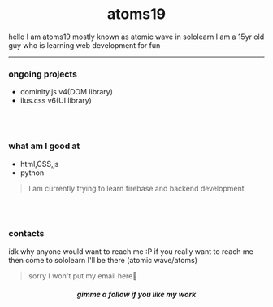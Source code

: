 <H1 align=center >atoms19</H1>
hello I am atoms19 mostly known as atomic wave in sololearn I am a 15yr old guy who
is learning web development for fun 
<hr>
<h3>ongoing projects</h3>
<ul>
<li>dominity.js v4(DOM library)</li>
<li>ilus.css v6(UI library)</li>
</ul>
<br><br>
<h3>what am I good at</h3>
<ul>
<li>html,CSS,js</li>
<li>python</li>
</ul>
<blockquote>
 I am currently trying to learn firebase and backend development
</blockquote>
<br><br>
<h3>contacts</h3>
<p>idk why anyone would want to reach me :P 
if you really want to reach me then come to sololearn I'll be there (atomic wave/atoms)
<blockquote>sorry I won't put my email here👀</blockquote>
</p>

<h5 align="center">gimme a follow if you like my work</h5>




